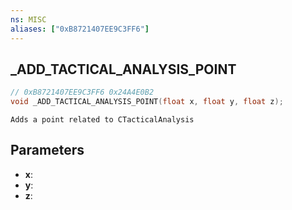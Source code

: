 ```yaml
---
ns: MISC
aliases: ["0xB8721407EE9C3FF6"]
---
```

## _ADD_TACTICAL_ANALYSIS_POINT

```c
// 0xB8721407EE9C3FF6 0x24A4E0B2
void _ADD_TACTICAL_ANALYSIS_POINT(float x, float y, float z);
```

```
Adds a point related to CTacticalAnalysis
```

## Parameters
* **x**: 
* **y**: 
* **z**: 

